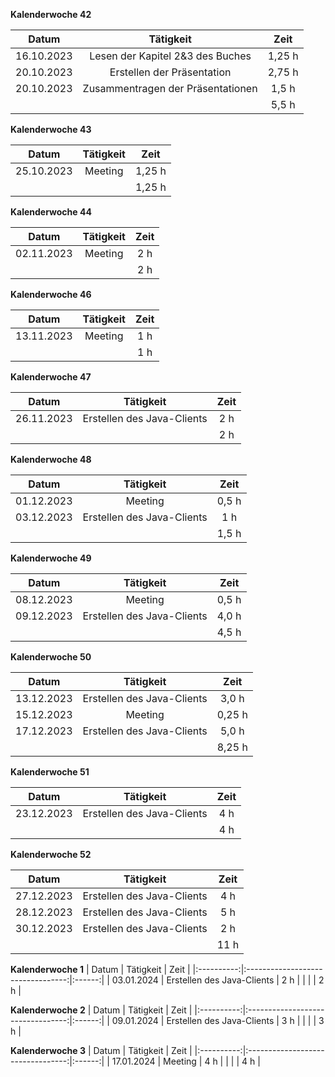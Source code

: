 **Kalenderwoche 42**

| Datum      | Tätigkeit                         | Zeit   |
|:----------:|:---------------------------------:|:------:|
| 16.10.2023 | Lesen der Kapitel 2&3 des Buches  | 1,25 h |
| 20.10.2023 | Erstellen der Präsentation        | 2,75 h |
| 20.10.2023 | Zusammentragen der Präsentationen | 1,5  h |
|            |                                   | 5,5  h |

**Kalenderwoche 43**

| Datum      | Tätigkeit                         | Zeit   |
|:----------:|:---------------------------------:|:------:|
| 25.10.2023 | Meeting                           | 1,25 h |
|            |                                   | 1,25 h |

**Kalenderwoche 44**

| Datum      | Tätigkeit                         | Zeit   |
|:----------:|:---------------------------------:|:------:|
| 02.11.2023 | Meeting                           | 2    h |
|            |                                   | 2    h |

**Kalenderwoche 46**

| Datum      | Tätigkeit                         | Zeit   |
|:----------:|:---------------------------------:|:------:|
| 13.11.2023 | Meeting                           | 1    h |
|            |                                   | 1    h |

**Kalenderwoche 47**

| Datum      | Tätigkeit                         | Zeit   |
|:----------:|:---------------------------------:|:------:|
| 26.11.2023 | Erstellen des Java-Clients        | 2    h |
|            |                                   | 2    h |

**Kalenderwoche 48**

| Datum      | Tätigkeit                         | Zeit   |
|:----------:|:---------------------------------:|:------:|
| 01.12.2023 | Meeting                           | 0,5  h |
| 03.12.2023 | Erstellen des Java-Clients        | 1    h |
|            |                                   | 1,5  h |

**Kalenderwoche 49**

| Datum      | Tätigkeit                         | Zeit   |
|:----------:|:---------------------------------:|:------:|
| 08.12.2023 | Meeting                           | 0,5  h |
| 09.12.2023 | Erstellen des Java-Clients        | 4,0  h |
|            |                                   | 4,5  h |

**Kalenderwoche 50**

| Datum      | Tätigkeit                         | Zeit   |
|:----------:|:---------------------------------:|:------:|
| 13.12.2023 | Erstellen des Java-Clients        | 3,0  h |
| 15.12.2023 | Meeting                           | 0,25 h |
| 17.12.2023 | Erstellen des Java-Clients        | 5,0  h |
|            |                                   | 8,25 h |

**Kalenderwoche 51**

| Datum      | Tätigkeit                         | Zeit   |
|:----------:|:---------------------------------:|:------:|
| 23.12.2023 | Erstellen des Java-Clients        | 4    h |
|            |                                   | 4    h |

**Kalenderwoche 52**

| Datum      | Tätigkeit                         | Zeit   |
|:----------:|:---------------------------------:|:------:|
| 27.12.2023 | Erstellen des Java-Clients        | 4    h |
| 28.12.2023 | Erstellen des Java-Clients        | 5    h |
| 30.12.2023 | Erstellen des Java-Clients        | 2    h |
|            |                                   | 11   h |

**Kalenderwoche  1**
| Datum      | Tätigkeit                         | Zeit   |
|:----------:|:---------------------------------:|:------:|
| 03.01.2024 | Erstellen des Java-Clients        | 2    h |
|            |                                   | 2    h |

**Kalenderwoche  2**
| Datum      | Tätigkeit                         | Zeit   |
|:----------:|:---------------------------------:|:------:|
| 09.01.2024 | Erstellen des Java-Clients        | 3    h |
|            |                                   | 3    h |

**Kalenderwoche  3**
| Datum      | Tätigkeit                         | Zeit   |
|:----------:|:---------------------------------:|:------:|
| 17.01.2024 | Meeting                           | 4    h |
|            |                                   | 4    h |
